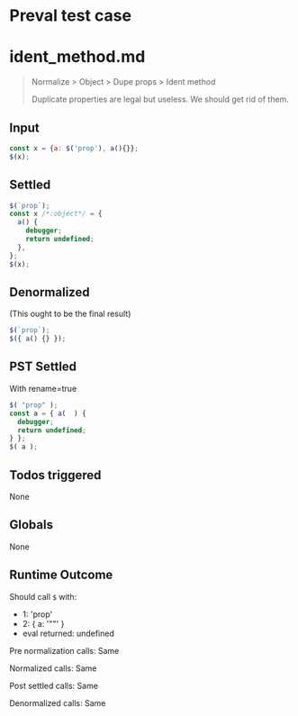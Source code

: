 # Preval test case

# ident_method.md

> Normalize > Object > Dupe props > Ident method
>
> Duplicate properties are legal but useless. We should get rid of them.

## Input

`````js filename=intro
const x = {a: $('prop'), a(){}};
$(x);
`````


## Settled


`````js filename=intro
$(`prop`);
const x /*:object*/ = {
  a() {
    debugger;
    return undefined;
  },
};
$(x);
`````


## Denormalized
(This ought to be the final result)

`````js filename=intro
$(`prop`);
$({ a() {} });
`````


## PST Settled
With rename=true

`````js filename=intro
$( "prop" );
const a = { a(  ) {
  debugger;
  return undefined;
} };
$( a );
`````


## Todos triggered


None


## Globals


None


## Runtime Outcome


Should call `$` with:
 - 1: 'prop'
 - 2: { a: '"<function>"' }
 - eval returned: undefined

Pre normalization calls: Same

Normalized calls: Same

Post settled calls: Same

Denormalized calls: Same
